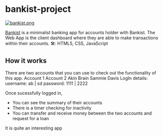 # bankist-project

[![bankist.png](https://i.postimg.cc/ZRRTxwTg/Screenshot-28.png)](https://postimg.cc/mcvfbN1N)

[Bankist](https://bankistproject-akinyele.netlify.app/)
 is a minimalist banking app for accounts holder with Bankist. The Web App is the client dashboard where they are able to make transactions within their accounts. 
🛠: HTML5, CSS, JavaScript

## How it works
There are two accounts that you can use to check out the functionality of this app.
Account 1                 Account 2
Akin Brain                Sammie Davis
LogIn details:
username: ab       |      sd
password: 1111     |      2222

Once sucessfully logged in, 
* You can see the summary of their accounts
* There is a timer checking for inactivity
* You can transfer and receive money between the two accounts and request for a loan

It is quite an interesting app
